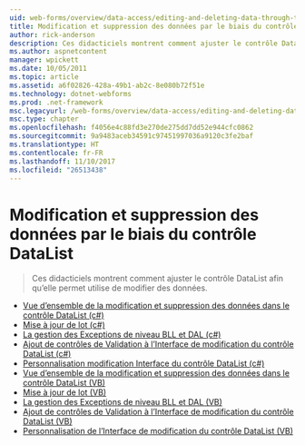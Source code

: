 ```yaml
---
uid: web-forms/overview/data-access/editing-and-deleting-data-through-the-datalist/index
title: Modification et suppression des données par le biais du contrôle DataList | Documents Microsoft
author: rick-anderson
description: Ces didacticiels montrent comment ajuster le contrôle DataList afin qu’elle permet utilise de modifier des données.
ms.author: aspnetcontent
manager: wpickett
ms.date: 10/05/2011
ms.topic: article
ms.assetid: a6f02826-428a-49b1-ab2c-8e080b72f51e
ms.technology: dotnet-webforms
ms.prod: .net-framework
msc.legacyurl: /web-forms/overview/data-access/editing-and-deleting-data-through-the-datalist
msc.type: chapter
ms.openlocfilehash: f4056e4c88fd3e270de275dd7dd52e944cfc0862
ms.sourcegitcommit: 9a9483aceb34591c97451997036a9120c3fe2baf
ms.translationtype: HT
ms.contentlocale: fr-FR
ms.lasthandoff: 11/10/2017
ms.locfileid: "26513438"
---
```

<a name="editing-and-deleting-data-through-the-datalist"></a>Modification et suppression des données par le biais du contrôle DataList
====================
> Ces didacticiels montrent comment ajuster le contrôle DataList afin qu’elle permet utilise de modifier des données.


- [Vue d’ensemble de la modification et suppression des données dans le contrôle DataList (c#)](an-overview-of-editing-and-deleting-data-in-the-datalist-cs.md)
- [Mise à jour de lot (c#)](performing-batch-updates-cs.md)
- [La gestion des Exceptions de niveau BLL et DAL (c#)](handling-bll-and-dal-level-exceptions-cs.md)
- [Ajout de contrôles de Validation à l’Interface de modification du contrôle DataList (c#)](adding-validation-controls-to-the-datalist-s-editing-interface-cs.md)
- [Personnalisation modification Interface du contrôle DataList (c#)](customizing-the-datalist-s-editing-interface-cs.md)
- [Vue d’ensemble de la modification et suppression des données dans le contrôle DataList (VB)](an-overview-of-editing-and-deleting-data-in-the-datalist-vb.md)
- [Mise à jour de lot (VB)](performing-batch-updates-vb.md)
- [La gestion des Exceptions de niveau BLL et DAL (VB)](handling-bll-and-dal-level-exceptions-vb.md)
- [Ajout de contrôles de Validation à l’Interface de modification du contrôle DataList (VB)](adding-validation-controls-to-the-datalist-s-editing-interface-vb.md)
- [Personnalisation de l’Interface de modification du contrôle DataList (VB)](customizing-the-datalist-s-editing-interface-vb.md)
